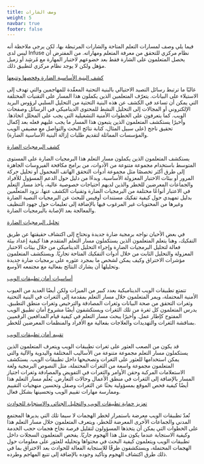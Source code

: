 ```yaml
---
title: وصف الشارات
weight: 5
navbar: true
footer: false
---
```



فيما يلي وصف لمسارات التعلم المتاحة والشارات المرتبطة بها، لكن يرجى ملاحظة أنه ليس لدى Infuse نظام مركزي للتحقق من معرفة المتعلم ومهاراته. من المفترض أن يحصل المتعلمون على الشارة فقط بعد خضوعهم لاختبار المهارة مع مُرشِد أو زميل مؤهل ولكن لا يوجد نظام مركزي لتطبيق ذلك.

[كشف البنية الأساسية الضارة وفحصها وتتبعها](https://infuse.quest/en/learning-path/1/)

غالبًا ما ترتبط رسائل التصيد الاحتيالي بالبنية التحتية المعقّدة للمهاجمين والتي تهدف إلى الاستيلاء على البيانات. يتعرّف المتعلمين الذين يكملون هذا المسار على التقنيات المختلفة التي يمكن أن تساعد في الكشف عن هذه البنية التحتية من التحليل السلبي لرؤوس البريد الإلكتروني أو المجالات إلى التحليل النشط للمحتوى الديناميكي في الرسائل وصفحات الويب. كما يتعرفون على الخطوات الأمنية التشغيلية التي يجب على المحلل اتخاذها. وأخيرًا يستكشف المتعلمون الذين يتبعون هذا المسار ما يجب عليهم فعله بعد إكمال تحقيق ناجح (على سبيل المثال، كتابة نتائج البحث والتواصل مع مضيفي الويب والمؤسسات المماثلة لتقديم طلبات إزالة البنية الأساسية الضارة).

[كشف البرمجيات الضارة](https://infuse.quest/en/learning-path/2/)

يستكشف المتعلمون الذين يكملون مسار التعلم هذا البرمجيات الضارة على المستوى المتوسط باستخدام مجموعة متنوعة من الأدوات، من برامج مكافحة الفيروسات الجاهزة إلى طرق أكثر تخصصًا مثل مجموعة أدوات التحقق الهاتف المحمول أو تحليل حركة المرور أو بيئات الاختبار المعزولة الأساسية. وبدءًا من دليل حول الدعم المسؤول للأفراد والجماعات المعرضين للخطر والذين لديهم احتياجات خصوصية عالية، يأخذ مسار التعلم في الاعتبار أنواعًا مختلفة من البرمجيات الضارة وتقنيات الكشف عنها. نزود المتعلّمين بدليل تمهيدي حول كيفية تفكيك مستندات أوفيس للبحث عن البرمجيات النصية الضارة وغيرها من المحتويات غير المرغوب فيها بالإضافة إلى تعليمات حول جهود التنظيف والمعالجة بعد الإصابة بالبرمجيات الضارة.

[تحليل البرمجيات الضارة](https://infuse.quest/en/learning-path/3/)

في بعض الأحيان نواجه برمجية ضارة جديدة ونحتاج إلى اكتشاف حقيقتها عن طريق التفكيك، وهنا يتعلم المتعلمون الذين يستكملون مسار التعلم المتقدم هذا كيفية إعداد بيئة فعالة لتحليل البرمجيات الضارة وإجراء التحليل الديناميكي من خلال بيئات الاختبار المعزولة والتحليل الثابت من خلال أدوات التفكيك المتاحة تجاريًا. ويستكشف المتعلمون مؤشرات الاختراق وكيف يمكن لشخص ما بمجرد عثوره على برمجيات ضارة جديدة وتحليلها أن يشارك النتائج بفعالية مع مجتمعه الأوسع.

[أساسيات أمان تطبيقات الويب](https://infuse.quest/en/learning-path/4/)

تتمتع تطبيقات الويب الديناميكية بعدد كبير من الميزات ولكن أيضًا العديد من العيوب الأمنية المحتملة، ويمر المتعلمون خلال مسار التعلم بمقدمة إلى الثغرات في البنية التحتية وثغرات التحقق من صحة البيانات وثغرات المصادقة والترخيص وثغرات منطق التطبيق. يدرس المتعلمون كل ثغرة من تلك الثغرات ويستكشفون أيضًا مشروع أمان تطبيق الويب المفتوح كإطار عمل. وأخيرًا يبحث مسار التعلم في كيفية قيام المدافعين الرقميين بمناقشة الثغرات والتهديدات والعلاجات بفعالية مع الأفراد والمنظمات المعرضين للخطر.

[تقييم أمان تطبيقات الويب](https://infuse.quest/en/learning-path/5/)

قد يكون من الصعب العثور على ثغرات تطبيقات الويب ويتعرف المتعلمون الذين يستكملون مسار التعلم مجموعة متنوعة من الأساليب المختلفة واليدوية والآلية والتي يمكن استخدامها للعثور على الثغرات وتصحيحها داخل تطبيقات الويب. يستكشف المتعلمون مجموعة واسعة من الثغرات المحتملة، مثل النصوص البرمجية ولغة الاستعلامات المركبة وحقن الأوامر والثغرات في التفويض والمصادقة وثغرات اجتياز المسار بالإضافة إلى الثغرات في منطق الأعمال وحالات التعارض. يُعلُم مسار التعلم هذا أيضًا كيفية فحص الموقع بمسؤولية بحثًا عن الثغرات وصقل وتحسين منهجيات التقييم وممارسة مهارات تقييم الويب وتحسينها بشكل فعال.

[تعزيز حماية تطبيقات الويب والتحليل الجنائي والاستجابة للحوادث](https://infuse.quest/en/learning-path/6/)

تُعدّ تطبيقات الويب معرضة باستمرار لخطر الهجمات لا سيما تلك التي يديرها المجتمع المدني والجماعات الأخرى المعرضة للخطر، ويتعرف المتعلمون خلال مسار التعلم هذا على الخطوات التي يمكن أن يتخذها المسؤولون لتقليل فرصة نجاح هجمات حجب الخدمة وكيفية الاستجابة عندما يكون مثل هذا الهجوم جاريًا. يفحص المتعلمون السجلات داخل تطبيقات الويب ويتعلمون كيفية البحث في محتواها وتحليله للعثور على معلومات حول الهجمات المحتملة، ويستكشفون طرقًا للاستجابة الفعالة للحوادث بعد الاختراق بما في ذلك طرق اكتشاف الهجوم وتأكيد وجوده بالإضافة إلى تتبع المهاجم وطرده.

